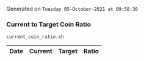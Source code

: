 Generated on `Tuesday 05-October-2021 at 09:58:30`

### Current to Target Coin Ratio
`current_coin_ratio.sh`

Date|Current|Target|Ratio
---|---|---|---
